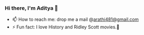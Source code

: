 ### Hi there, I'm Aditya 👋

- 📫 How to reach me: drop me a mail @arathi481@gmail.com
- ⚡ Fun fact: I love History and Ridley Scott movies.👀
